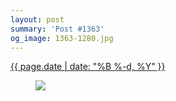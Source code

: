 ```yaml
---
layout: post
summary: 'Post #1363'
og_image: 1363-1280.jpg
---
```


<div class="post">
 <time>
  <a href="/1363">
   {{ page.date | date: "%B %-d, %Y" }}
  </a>
 </time>
 <a href="/1363">
  <figure data-taken="5/9/2021">
   <img sizes="(min-width: 700px) 50vw, calc(100vw - 2rem)" src="{{ site.assets_url }}/1363-640.jpg" srcset="{{ site.assets_url }}/1363-320.jpg 320w, {{ site.assets_url }}/1363-640.jpg 640w, {{ site.assets_url }}/1363-960.jpg 960w, {{ site.assets_url }}/1363-1280.jpg 1280w"/>
  </figure>
 </a>
</div>
